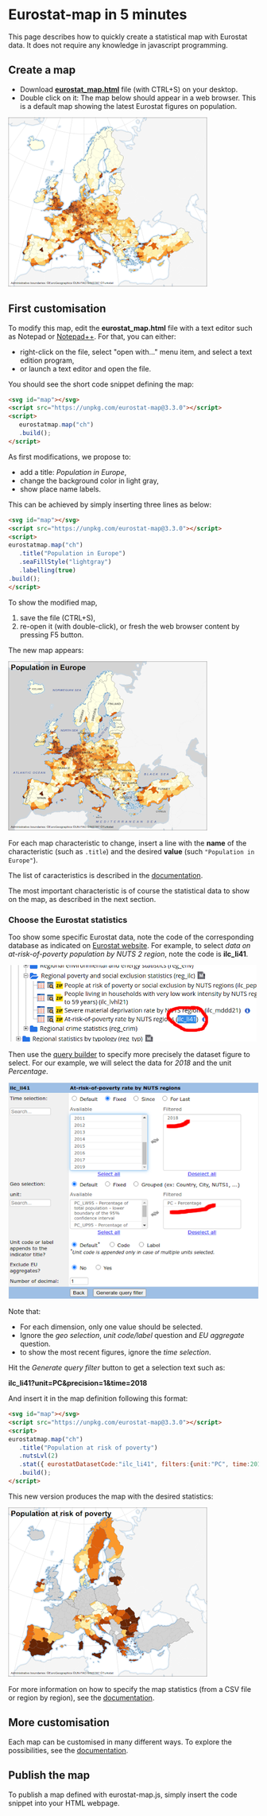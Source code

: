 # Eurostat-map in 5 minutes

This page describes how to quickly create a statistical map with Eurostat data. It does not require any knowledge in javascript programming.

## Create a map

- Download [**eurostat_map.html**](https://raw.githubusercontent.com/eurostat/eurostat-map.js/master/docs/tutos/quick/eurostat_map.html) file (with CTRL+S) on your desktop.
- Double click on it: The map below should appear in a web browser. This is a default map showing the latest Eurostat figures on population.

![map 1](map1.png)

## First customisation

To modify this map, edit the **eurostat_map.html** file with a text editor such as Notepad or [Notepad++](https://notepad-plus-plus.org/). For that, you can either:
   - right-click on the file, select "open with..." menu item, and select a text edition program,
   - or launch a text editor and open the file.

You should see the short code snippet defining the map:

```html
<svg id="map"></svg>
<script src="https://unpkg.com/eurostat-map@3.3.0"></script>
<script>
   eurostatmap.map("ch")
   .build();
</script>
``` 

As first modifications, we propose to:
- add a title: *Population in Europe*,
- change the background color in light gray,
- show place name labels.

This can be achieved by simply inserting three lines as below:

```html
<svg id="map"></svg>
<script src="https://unpkg.com/eurostat-map@3.3.0"></script>
<script>
eurostatmap.map("ch")
   .title("Population in Europe")
   .seaFillStyle("lightgray")
   .labelling(true)
.build();
</script>
```

To show the modified map,
1. save the file (CTRL+S),
2. re-open it (with double-click), or fresh the web browser content by pressing F5 button.

The new map appears:

![map 2](map2.png)

For each map characteristic to change, insert a line with the **name** of the characteristic (such as ```.title```) and the desired **value** (such ```"Population in Europe"```).

The list of caracteristics is described in the [documentation](../../reference.md).

The most important characteristic is of course the statistical data to show on the map, as described in the next section.

### Choose the Eurostat statistics

Too show some specific Eurostat data, note the code of the corresponding database as indicated on [Eurostat website](https://ec.europa.eu/eurostat/web/main/data/database). For example, to select *data on at-risk-of-poverty population by NUTS 2 region*, note the code is **ilc_li41**.

![Eurostat website code](eb_code.png)

Then use the [query builder](https://ec.europa.eu/eurostat/web/json-and-unicode-web-services/getting-started/query-builder) to specify more precisely the dataset figure to select. For our example, we will select the data for *2018* and the unit *Percentage*.

![Eurostat website code](selection1.png)

Note that:
- For each dimension, only one value should be selected.
- Ignore the *geo selection*, *unit code/label* question and *EU aggregate* question.
- to show the most recent figures, ignore the *time selection*.

Hit the *Generate query filter* button to get a selection text such as:

**ilc_li41?unit=PC&precision=1&time=2018**

And insert it in the map definition following this format:

```html
<svg id="map"></svg>
<script src="https://unpkg.com/eurostat-map@3.3.0"></script>
<script>
eurostatmap.map("ch")
   .title("Population at risk of poverty")
   .nutsLvl(2)
   .stat({ eurostatDatasetCode:"ilc_li41", filters:{unit:"PC", time:2018} })
   .build();
</script>
```

This new version produces the map with the desired statistics:

![map 3](map3.png)

For more information on how to specify the map statistics (from a CSV file or region by region), see the [documentation](../../reference.md#eurostat-database).

## More customisation

Each map can be customised in many different ways. To explore the possibilities, see the [documentation](../../reference.md#eurostat-database).

## Publish the map

To publish a map defined with eurostat-map.js, simply insert the code snippet into your HTML webpage.

